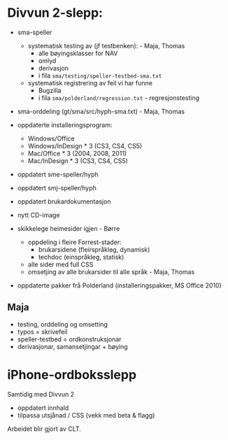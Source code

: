 # Divvun 2-slepp:

* sma-speller
    - systematisk testing av (jf testbenken): - Maja, Thomas
        - alle bøyingsklasser for NAV
        - omlyd
        - derivasjon
        - i fila `sma/testing/speller-testbed-sma.txt`
    - systematisk registrering av feil vi har funne
        - Bugzilla
        - i fila `sma/polderland/regression.txt` - regresjonstesting
* sma-orddeling (gt/sma/src/hyph-sma.txt) - Maja, Thomas

* oppdaterte installeringsprogram:
    - Windows/Office
    - Windows/InDesign * 3 (CS3, CS4, CS5)
    - Mac/Office * 3 (2004, 2008, 2011)
    - Mac/InDesign * 3 (CS3, CS4, CS5)
* oppdatert sme-speller/hyph
* oppdatert smj-speller/hyph
* oppdatert brukardokumentasjon
* nytt CD-image
* skikkelege heimesider igjen - Børre
    - oppdeling i fleire Forrest-stader:
        - brukarsidene (fleirspråkleg, dynamisk)
        - techdoc (einspråkleg, statisk)
    - alle sider med full CSS
    - omsetjing av alle brukarsider til alle språk - Maja, Thomas
* oppdaterte pakker frå Polderland (installeringspakker, MS Office 2010)

## Maja
* testing, orddeling og omsetting
* typos = skrivefeil
* speller-testbed = ordkonstruksjonar
* derivasjonar, samansetjingar + bøying

# iPhone-ordboksslepp

Samtidig med Divvun 2

* oppdatert innhald
* tilpassa utsjånad / CSS (vekk med beta & flagg)

Arbeidet blir gjort av CLT.

